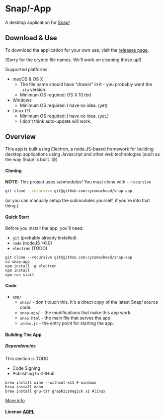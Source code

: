 # Snap<em>!</em>-App

A desktop application for [Snap<em>!</em>][snap]

[snap]: https://github.com/jmoenig/Snap--Build-Your-Own-Blocks

## Download & Use
To download the application for your own use, visit the [releases page][releases].

[releases]: https://github.com/cycomachead/snap-app/releases/latest

(Sorry for the cryptic file names. We'll work on cleaning those up!)

Supported platforms:

* macOS & OS X
	* The file name should have "drawin" in it - you probably want the `.zip` version.
	* Minimum OS required: OS X 10.tbd
* Windows
	* Minimum OS required: I have no idea. (yet)
* Linux (?)
	* Minimum OS required: I have no idea. (yet.)
	* I don't think auto-update will work.

## Overview

This app is built using Electron, a node.JS-based framework for building desktop applications using Javascript and other web technologies (such as the way Snap<em>!</em> is built. :smile:)

#### Cloning
**NOTE:** This project uses submodules! You must clone with `--recursive`

```sh
git clone --recursive git@github.com:cycomachead/snap-app
```
(or you can manually setup the submodules yourself, if you're into that thing.)

#### Quick Start
Before you install the app, you'll need:

* `git` (probably already installed)
* `node` (nodeJS >6.0)
* `electron` (TODO)

```
git clone --recursive git@github.com:cycomachead/snap-app
cd snap-app
npm install -g electron
npm install
npm run start
```
#### Code
* `app/`
   * `snap/` - don't touch this. It's a direct copy of the latest Snap<em>!</em> source code.
   * `snap-app/` - the modifications that make this app work.
   * `snap.html` - the main file that serves the app
   * `index.js` - the entry point for starting the app.

#### Building The App

##### Dependencies
This section is TODO.

* Code Signing
* Publishing to GitHub

```
brew install wine --without-x11 # windows
brew install mono
brew install gnu-tar graphicsmagick xz #linux
```
[More info][deps]

[deps]: https://github.com/electron-userland/electron-builder/wiki/Multi-Platform-Build

#### License [AGPL](LICENSE.md)
